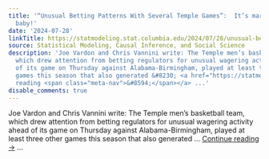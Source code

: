 ```yaml
---
title: '“Unusual Betting Patterns With Several Temple Games”:  It’s martingale time,
  baby!'
date: '2024-07-28'
linkTitle: https://statmodeling.stat.columbia.edu/2024/07/28/unusual-betting-patterns-with-several-temple-games-its-martingale-time-baby/
source: Statistical Modeling, Causal Inference, and Social Science
description: 'Joe Vardon and Chris Vannini write: The Temple men’s basketball team,
  which drew attention from betting regulators for unusual wagering activity ahead
  of its game on Thursday against Alabama-Birmingham, played at least three other
  games this season that also generated &#8230; <a href="https://statmodeling.stat.columbia.edu/2024/07/28/unusual-betting-patterns-with-several-temple-games-its-martingale-time-baby/">Continue
  reading <span class="meta-nav">&#8594;</span></a> ...'
disable_comments: true
---
```

Joe Vardon and Chris Vannini write: The Temple men’s basketball team, which drew attention from betting regulators for unusual wagering activity ahead of its game on Thursday against Alabama-Birmingham, played at least three other games this season that also generated &#8230; <a href="https://statmodeling.stat.columbia.edu/2024/07/28/unusual-betting-patterns-with-several-temple-games-its-martingale-time-baby/">Continue reading <span class="meta-nav">&#8594;</span></a> ...